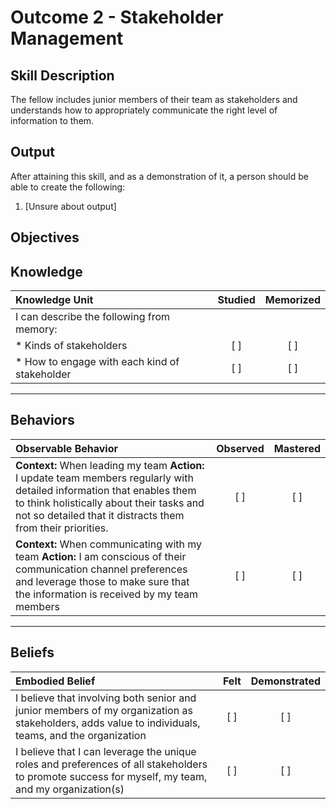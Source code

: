 # Outcome 2 - Stakeholder Management

**Skill Description**
----------
The fellow includes junior members of their team as stakeholders and understands how to appropriately communicate the right level of information to them.

**Output**
----------
After attaining this skill, and as a demonstration of it, a person should be able to create the following:

1. [Unsure about output]


**Objectives**
----------
## **Knowledge**


| Knowledge Unit   |      Studied      | Memorized |
|:-------------|:------------------:|:--------:|
| I can describe the following from memory: | | |
| * Kinds of stakeholders | [ ] | [ ]  |
| * How to engage with each kind of stakeholder     | [ ] | [ ]  |


----------


## **Behaviors**

| Observable Behavior   |      Observed      | Mastered |
|:-------------|:------------------:|:--------:|
| **Context:** When leading my team **Action:** I update team members regularly with detailed information that enables them to think holistically about their tasks and not so detailed that it distracts them from their priorities.  | [ ] | [ ]  |
| **Context:** When communicating with my team **Action:** I am conscious of their communication channel preferences and leverage those to make sure that the information is received by my team members |   [ ]   |   [ ]  |

----------


## **Beliefs**


| Embodied Belief   |      Felt      | Demonstrated |
|:-------------|:------------------:|:--------:|
| I believe that involving both senior and junior members of my organization as stakeholders, adds value to individuals, teams, and the organization | [ ] | [ ]  |
| I believe that I can leverage the unique roles and preferences of all stakeholders to promote success for myself, my team, and my organization(s) | [ ] | [ ]  |
